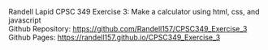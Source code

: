 Randell Lapid
CPSC 349 Exercise 3: Make a calculator using html, css, and javascript <br/>
Github Repository: https://github.com/Randell157/CPSC349_Exercise_3 <br/>
Github Pages: https://randell157.github.io/CPSC349_Exercise_3
